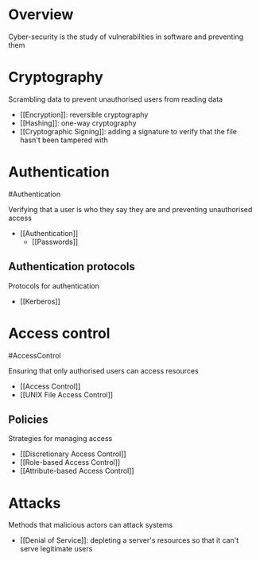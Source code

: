# Overview
Cyber-security is the study of vulnerabilities in software and preventing them

# Cryptography
Scrambling data to prevent unauthorised users from reading data

- [[Encryption]]: reversible cryptography
- [[Hashing]]: one-way cryptography
- [[Cryptographic Signing]]: adding a signature to verify that the file hasn't been tampered with

# Authentication
#Authentication 

Verifying that a user is who they say they are and preventing unauthorised access

- [[Authentication]]
	- [[Passwords]]

## Authentication protocols
Protocols for authentication

- [[Kerberos]]

# Access control
#AccessControl 

Ensuring that only authorised users can access resources

- [[Access Control]]
- [[UNIX File Access Control]]

## Policies
Strategies for managing access

- [[Discretionary Access Control]]
- [[Role-based Access Control]]
- [[Attribute-based Access Control]]

# Attacks
Methods that malicious actors can attack systems

- [[Denial of Service]]: depleting a server's resources so that it can't serve legitimate users